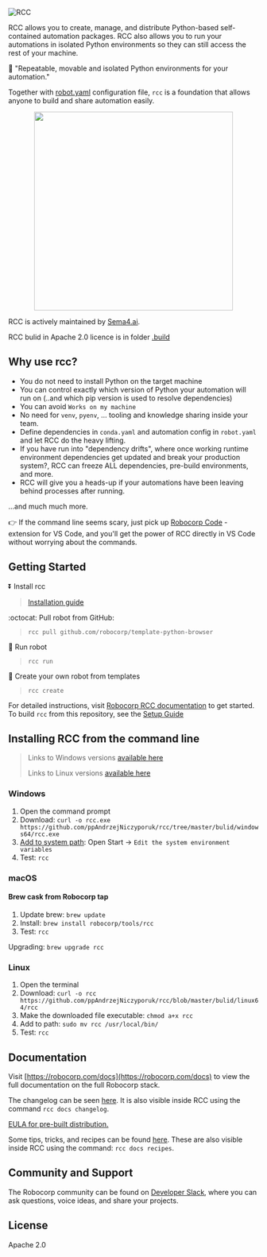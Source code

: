![RCC](/docs/title.png)

RCC allows you to create, manage, and distribute Python-based self-contained automation packages. RCC also allows you to run your automations in isolated Python environments so they can still access the rest of your machine.

🚀 "Repeatable, movable and isolated Python environments for your automation."

Together with [robot.yaml](https://robocorp.com/docs/robot-structure/robot-yaml-format) configuration file, `rcc` is a foundation that allows anyone to build and share automation easily.

<p align="center">
  <img width="400" src="./docs/robocorp_stack.png">
</p>

RCC is actively maintained by [Sema4.ai](https://sema4.ai/).

RCC bulid in Apache 2.0 licence is in folder [.build](./bulid/)


## Why use rcc?
 
* You do not need to install Python on the target machine
* You can control exactly which version of Python your automation will run on (..and which pip version is used to resolve dependencies)
* You can avoid `Works on my machine`
* No need for `venv`, `pyenv`, ... tooling and knowledge sharing inside your team.
* Define dependencies in `conda.yaml` and automation config in `robot.yaml` and let RCC do the heavy lifting.
* If you have run into "dependency drifts", where once working runtime environment dependencies get updated and break your production system?, RCC can freeze ALL dependencies, pre-build environments, and more.
* RCC will give you a heads-up if your automations have been leaving behind processes after running.

...and much much more. 

👉 If the command line seems scary, just pick up [Robocorp Code](https://marketplace.visualstudio.com/items?itemName=robocorp.robocorp-code) -extension for VS Code, and you'll get the power of RCC directly in VS Code without worrying about the commands.

## Getting Started

:arrow_double_down: Install rcc 
> [Installation guide](https://github.com/robocorp/rcc?tab=readme-ov-file#installing-rcc-from-the-command-line)

:octocat: Pull robot from GitHub:
> `rcc pull github.com/robocorp/template-python-browser`

:running: Run robot
> `rcc run`

:hatching_chick: Create your own robot from templates
> `rcc create`

For detailed instructions, visit [Robocorp RCC documentation](https://robocorp.com/docs/rcc/overview) to get started. To build `rcc` from this repository, see the [Setup Guide](/docs/BUILD.md)

## Installing RCC from the command line

> Links to Windows versions [available here](https://github.com/ppAndrzejNiczyporuk/rcc/blob/master/bulid/windows64/rcc.exe)
> 
> Links to Linux versions [available here](https://github.com/ppAndrzejNiczyporuk/rcc/blob/master/bulid/linux64/rcc)

### Windows

1. Open the command prompt
1. Download: `curl -o rcc.exe https://github.com/ppAndrzejNiczyporuk/rcc/tree/master/bulid/windows64/rcc.exe`
1. [Add to system path](https://www.architectryan.com/2018/03/17/add-to-the-path-on-windows-10/): Open Start -> `Edit the system environment variables`
1. Test: `rcc`

### macOS

#### Brew cask from Robocorp tap

1. Update brew: `brew update`
1. Install: `brew install robocorp/tools/rcc`
1. Test: `rcc`

Upgrading: `brew upgrade rcc`

### Linux

1. Open the terminal
1. Download: `curl -o rcc https://github.com/ppAndrzejNiczyporuk/rcc/blob/master/bulid/linux64/rcc`
1. Make the downloaded file executable: `chmod a+x rcc`
1. Add to path: `sudo mv rcc /usr/local/bin/`
1. Test: `rcc`

## Documentation

Visit [https://robocorp.com/docs](https://robocorp.com/docs) to view the full documentation on the full Robocorp stack.

The changelog can be seen [here](/docs/changelog.md). It is also visible inside RCC using the command `rcc docs changelog`.

[EULA for pre-built distribution.](https://cdn.robocorp.com/legal/Robocorp-EULA-v1.0.pdf)

Some tips, tricks, and recipes can be found [here](/docs/recipes.md).
These are also visible inside RCC using the command: `rcc docs recipes`.

## Community and Support

The Robocorp community can be found on [Developer Slack](https://robocorp-developers.slack.com), where you can ask questions, voice ideas, and share your projects.

## License

Apache 2.0
